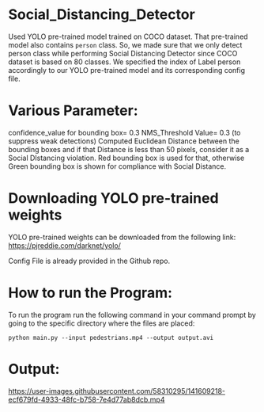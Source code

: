 # Social_Distancing_Detector

Used YOLO pre-trained model trained on COCO dataset. That pre-trained model also contains `person` class. So, we made sure that we only detect person class while performing Social Distancing Detector since COCO dataset is based on 80 classes. We specified the index of Label person accordingly to our YOLO pre-trained model and its corresponding config file.

# Various Parameter:

confidence_value for bounding box= 0.3
NMS_Threshold Value= 0.3       (to suppress weak detections)
Computed Euclidean Distance between the bounding boxes and if that Distance is less than 50 pixels, consider it as a Social DIstancing violation. Red bounding box is used for that, otherwise Green bounding box is shown for compliance with Social Distance.

# Downloading YOLO pre-trained weights

YOLO pre-trained weights can be downloaded from the following link: 
https://pjreddie.com/darknet/yolo/

Config File is already provided in the Github repo.

# How to run the Program:

To run the program run the following command in your command prompt by going to the specific directory where the files are placed:

`python main.py --input pedestrians.mp4 --output output.avi`

# Output:

https://user-images.githubusercontent.com/58310295/141609218-ecf679fd-4933-48fc-b758-7e4d77ab8dcb.mp4

